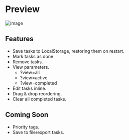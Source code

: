 # Preview
![image](https://github.com/user-attachments/assets/5a394c2a-0261-4b68-b5e9-00d804974bcd)

## Features
- Save tasks to LocalStorage, restoring them on restart.
- Mark tasks as done.
- Remove tasks.
- View parameters.
  - ?view=all
  - ?view=active
  - ?view=completed
- Edit tasks inline.
- Drag & drop reordering.
- Clear all completed tasks.

## Coming Soon
- Priority tags.
- Save to file/export tasks.

